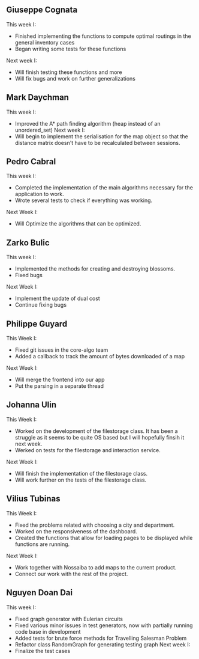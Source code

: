 ## Giuseppe Cognata
This week I:
- Finished implementing the functions to compute optimal routings in the general inventory cases
- Began writing some tests for these functions

Next week I:
- Will finish testing these functions and more
- Will fix bugs and work on further generalizations

## Mark Daychman
This week I:
- Improved the A* path finding algorithm (heap instead of an unordered_set)
Next week I:
- Will begin to implement the serialisation for the map object so that the distance matrix doesn't have to be recalculated between sessions. 

## Pedro Cabral
This week I:
- Completed the implementation of the main algorithms necessary for the application to work.
- Wrote several tests to check if everything was working.

Next Week I:
- Will Optimize the algorithms that can be optimized.

## Zarko Bulic
This week I:
- Implemented the methods for creating and destroying blossoms.
- Fixed bugs

Next Week I:
- Implement the update of dual cost
- Continue fixing bugs

## Philippe Guyard
This Week I:
  - Fixed git issues in the core-algo team
  - Added a callback to track the amount of bytes downloaded of a map

Next Week I:
  - Will merge the frontend into our app
  - Put the parsing in a separate thread

## Johanna Ulin 
This Week I:
  - Worked on the development of the filestorage class. It has been a struggle as it seems to be quite OS based but I will hopefully finsih it next week.  
  - Werked on tests for the filestorage and interaction service.

Next Week I:
  - Will finish the implementation of the filestorage class.
  - Will work further on the tests of the filestorage class. 

## Vilius Tubinas
This Week I:
  - Fixed the problems related with choosing a city and department.
  - Worked on the responsiveness of the dashboard.
  - Created the functions that allow for loading pages to be displayed while functions are running.

Next Week I:
  - Work together with Nossaiba to add maps to the current product.
  - Connect our work with the rest of the project.

## Nguyen Doan Dai
This week I:
- Fixed graph generator with Eulerian circuits
- Fixed various minor issues in test generators, now with partially running code base in development
- Added tests for brute force methods for Travelling Salesman Problem
- Refactor class RandomGraph for generating testing graph
Next week I:
- Finalize the test cases 
